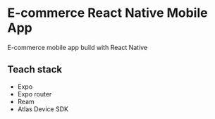# E-commerce React Native Mobile App

E-commerce mobile app build with React Native

## Teach stack

- Expo
- Expo router
- Ream
- Atlas Device SDK
